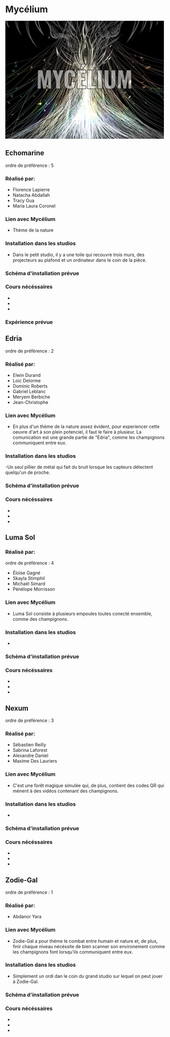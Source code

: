 # Mycélium
<img src="media/titre_mycelium.PNG" width="500" height="370"><br>
## Echomarine 
ordre de préférence : 5
### Réalisé par:
- Florence Lapierre
- Natacha Abdallah
- Tracy Gua
- Maria Laura Coronel
### Lien avec Mycélium
- Thème de la nature
### Installation dans les studios
- Dans le petit studio, il y a une toile qui recouvre trois murs, des projecteurs au plafond et un ordinateur dans le coin de la pièce.
### Schéma d'installation prévue

### Cours nécéssaires
-
-
-
### Expérience prévue

## Edria
ordre de préférence : 2
### Réalisé par:
- Elwin Durand
- Loic Delorme
- Dominic Roberts
- Gabriel Leblanc
- Meryem Berbiche
- Jean-Christophe
### Lien avec Mycélium
- En plus d'un thème de la nature assez évident, pour experiencer cette oeuvre d'art à son plein potenciel, il faut le faire à plusieur. La comunication est une grande partie de "Edria", comme les champignons communiquent entre eux.
### Installation dans les studios
-Un seul pillier de métal qui fait du bruit lorsque les capteurs détectent quelqu'un de proche.
### Schéma d'installation prévue

### Cours nécéssaires
-
-
-

## Luma Sol
### Réalisé par:
ordre de préférence : 4
- Éloïse Gagné
- Skayla Stimphil
- Michaël Simard
- Pénélope Morrisson
### Lien avec Mycélium
- Luma Sol consiste à plusieurs empoules toutes conecté ensemble, comme des champignons.
### Installation dans les studios
-
### Schéma d'installation prévue

### Cours nécéssaires
-
-
-


## Nexum
ordre de préférence : 3
### Réalisé par:
- Sébastien Reilly
- Sabrina Laforest
- Alexandre Daniel
- Maxime Des Lauriers
### Lien avec Mycélium
- C'est une forêt magique simulée qui, de plus, contient des codes QR qui mènent à des vidéos contenant des champignons.
### Installation dans les studios
-
### Schéma d'installation prévue

### Cours nécéssaires
-
-
-

## Zodie-Gal
ordre de préférence : 1
### Réalisé par:
- Abdanor Yara
### Lien avec Mycélium
- Zodie-Gal a pour thème le combat entre humain et nature et, de plus, finir chaque niveau nécéssite de bien scanner son environement comme les champignons font lorsqu'ils communiquent entre eux.
### Installation dans les studios
- Simplement un ordi dan le coin du grand studio sur lequel on peut jouer à Zodie-Gal.
### Schéma d'installation prévue

### Cours nécéssaires
-
-
-
